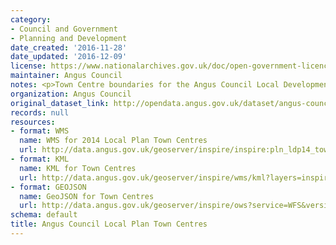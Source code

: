 ```yaml
---
category:
- Council and Government
- Planning and Development
date_created: '2016-11-28'
date_updated: '2016-12-09'
license: https://www.nationalarchives.gov.uk/doc/open-government-licence/version/3/
maintainer: Angus Council
notes: <p>Town Centre boundaries for the Angus Council Local Development Plan.</p>
organization: Angus Council
original_dataset_link: http://opendata.angus.gov.uk/dataset/angus-council-local-plan-town-centres
records: null
resources:
- format: WMS
  name: WMS for 2014 Local Plan Town Centres
  url: http://data.angus.gov.uk/geoserver/inspire/inspire:pln_ldp14_town_centre/wms?service=WMS&request=GetMap
- format: KML
  name: KML for Town Centres
  url: http://data.angus.gov.uk/geoserver/inspire/wms/kml?layers=inspire:pln_ldp14_town_centre&mode=download
- format: GEOJSON
  name: GeoJSON for Town Centres
  url: http://data.angus.gov.uk/geoserver/inspire/ows?service=WFS&version=1.0.0&request=GetFeature&typeName=inspire:pln_ldp14_town_centre&outputFormat=application%2Fjson&srsName=EPSG:3857
schema: default
title: Angus Council Local Plan Town Centres
---
```

